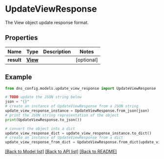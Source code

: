 # UpdateViewResponse

The View object update response format.

## Properties

Name | Type | Description | Notes
------------ | ------------- | ------------- | -------------
**result** | [**View**](View.md) |  | [optional] 

## Example

```python
from dns_config.models.update_view_response import UpdateViewResponse

# TODO update the JSON string below
json = "{}"
# create an instance of UpdateViewResponse from a JSON string
update_view_response_instance = UpdateViewResponse.from_json(json)
# print the JSON string representation of the object
print(UpdateViewResponse.to_json())

# convert the object into a dict
update_view_response_dict = update_view_response_instance.to_dict()
# create an instance of UpdateViewResponse from a dict
update_view_response_from_dict = UpdateViewResponse.from_dict(update_view_response_dict)
```
[[Back to Model list]](../README.md#documentation-for-models) [[Back to API list]](../README.md#documentation-for-api-endpoints) [[Back to README]](../README.md)



